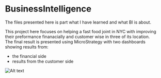 # BusinessIntelligence
The files presented here is part what I have learned and what BI is about.

This project here focuses on helping a fast food joint in NYC with improving their preformance finanacially and customer wise in three of its location. 
The final result is presented using MicroStrategy with two dashboards showing results from:
- the financial side 
- results from the customer side

![Alt text](Blazin-Burger-Performace-Analysis/MicroStrategy/Financial.png?raw=true "Title")
